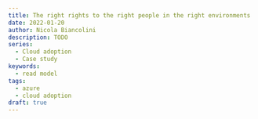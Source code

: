 ```yaml
---
title: The right rights to the right people in the right environments
date: 2022-01-20
author: Nicola Biancolini
description: TODO
series: 
  - Cloud adoption
  - Case study
keywords:
  - read model
tags: 
  - azure
  - cloud adoption
draft: true
---
```

